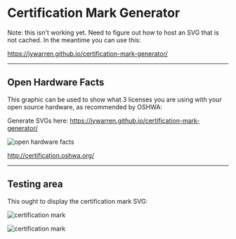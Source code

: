 # Certification Mark Generator

Note: this isn't working yet. Need to figure out how to host an SVG that is not cached. In the meantime you can use this:

https://jywarren.github.io/certification-mark-generator/

****

## Open Hardware Facts

This graphic can be used to show what 3 licenses you are using with your open source hardware, as recommended by OSHWA:

Generate SVGs here: https://jywarren.github.io/certification-mark-generator/

![open hardware facts](https://jywarren.github.io/certification-mark-generator/open-source-licenses-badge.svg)


http://certification.oshwa.org/

****

## Testing area

This ought to display the certification mark SVG:

![certification mark](https://jywarren.github.io/certification-mark-generator/index.svg#code=US99999)

![certification mark](https://jywarren.github.io/certification-mark-generator/index.svg#code=US12345)

